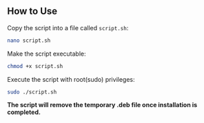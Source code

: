 ## How to Use

   Copy the script into a file called `script.sh`:

   ```bash
   nano script.sh
 ```

  Make the script executable:
  ```bash
  chmod +x script.sh
   ```
  Execute the script with root(sudo) privileges:
  ```bash
  sudo ./script.sh
   ```

**The script will remove the temporary .deb file once installation is completed.**

